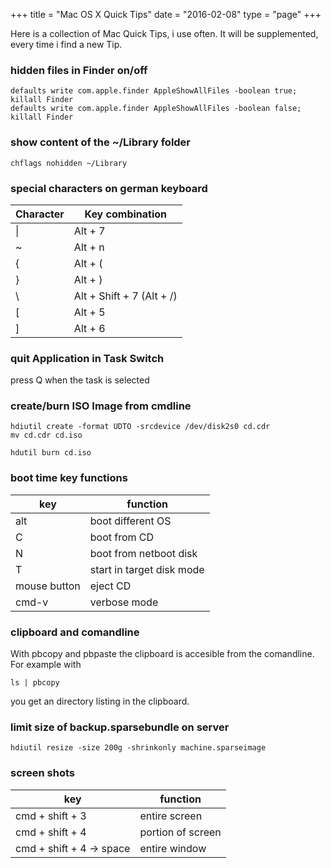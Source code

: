 +++
title = "Mac OS X Quick Tips"
date  = "2016-02-08"
type = "page"
+++

Here is a collection of Mac Quick Tips, i use often. It will be supplemented, every time i find a new Tip.

### hidden files in Finder on/off

~~~~
defaults write com.apple.finder AppleShowAllFiles -boolean true; killall Finder
defaults write com.apple.finder AppleShowAllFiles -boolean false; killall Finder
~~~~

### show content of the ~/Library folder

~~~~
chflags nohidden ~/Library
~~~~

### special characters on german keyboard

| Character | Key combination           |
|-----------|---------------------------|
| &#x007c;  | Alt + 7                   |
| ~         | Alt + n                   |
| {         | Alt + (                   |
| }         | Alt + )                   |
| &#x005c;  | Alt + Shift + 7 (Alt + /) |
| [         | Alt + 5                   |
| ]         | Alt + 6                   |

### quit Application in Task Switch
press Q when the task is selected

### create/burn ISO Image from cmdline

~~~~
hdiutil create -format UDTO -srcdevice /dev/disk2s0 cd.cdr
mv cd.cdr cd.iso

hdutil burn cd.iso
~~~~

### boot time key functions

| key | function |
|-----|----------|
| alt | boot different OS |
| C | boot from CD |
| N | boot from netboot disk |
| T | start in target disk mode |
| mouse button | eject CD |
| cmd-v | verbose mode |

### clipboard and comandline

With pbcopy and pbpaste the clipboard is accesible from the comandline. For example with

~~~~
ls | pbcopy
~~~~

you get an directory listing in the clipboard.

### limit size of backup.sparsebundle on server

~~~~
hdiutil resize -size 200g -shrinkonly machine.sparseimage
~~~~

### screen shots

| key | function |
|-----|----------|
| cmd + shift + 3 | entire screen |
| cmd + shift + 4 | portion of screen |
| cmd + shift + 4 &#8594; space | entire window |
